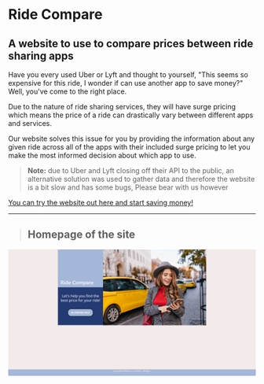 # Ride Compare

## A website to use to compare prices between ride sharing apps

Have you every used Uber or Lyft and thought to yourself, "This seems so expensive for this ride, I wonder if can use another app to save money?" Well, you've come to the right place.

Due to the nature of ride sharing services, they will have surge pricing which means the price of a ride can drastically vary between different apps and services.

Our website solves this issue for you by providing the information about any given ride across all of the apps with their included surge pricing to let you make the most informed decision about which app to use.

> **Note:** due to Uber and Lyft closing off their API to the public, an alternative solution was used to gather data and therefore the website is a bit slow and has some bugs, Please bear with us however

[You can try the website out here and start saving money!](https://rgarrettlee.github.io/Ride-Compare/)

---

> ## Homepage of the site

![site demo](./images/site-demo.png)